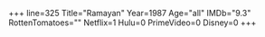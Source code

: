 +++
line=325
Title="Ramayan"
Year=1987
Age="all"
IMDb="9.3"
RottenTomatoes=""
Netflix=1
Hulu=0
PrimeVideo=0
Disney=0
+++

